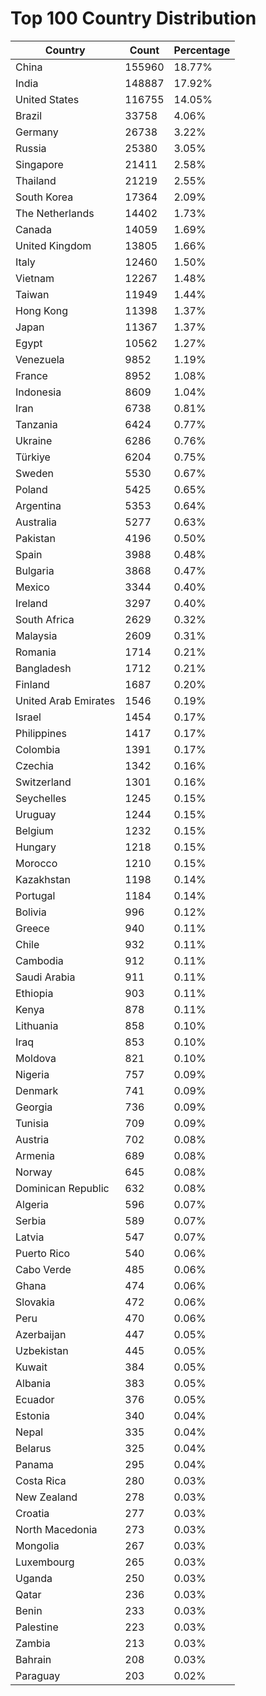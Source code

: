 # Top 100 Country Distribution
| Country | Count | Percentage |
|----|----|----|
| China | 155960 | 18.77% |
| India | 148887 | 17.92% |
| United States | 116755 | 14.05% |
| Brazil | 33758 | 4.06% |
| Germany | 26738 | 3.22% |
| Russia | 25380 | 3.05% |
| Singapore | 21411 | 2.58% |
| Thailand | 21219 | 2.55% |
| South Korea | 17364 | 2.09% |
| The Netherlands | 14402 | 1.73% |
| Canada | 14059 | 1.69% |
| United Kingdom | 13805 | 1.66% |
| Italy | 12460 | 1.50% |
| Vietnam | 12267 | 1.48% |
| Taiwan | 11949 | 1.44% |
| Hong Kong | 11398 | 1.37% |
| Japan | 11367 | 1.37% |
| Egypt | 10562 | 1.27% |
| Venezuela | 9852 | 1.19% |
| France | 8952 | 1.08% |
| Indonesia | 8609 | 1.04% |
| Iran | 6738 | 0.81% |
| Tanzania | 6424 | 0.77% |
| Ukraine | 6286 | 0.76% |
| Türkiye | 6204 | 0.75% |
| Sweden | 5530 | 0.67% |
| Poland | 5425 | 0.65% |
| Argentina | 5353 | 0.64% |
| Australia | 5277 | 0.63% |
| Pakistan | 4196 | 0.50% |
| Spain | 3988 | 0.48% |
| Bulgaria | 3868 | 0.47% |
| Mexico | 3344 | 0.40% |
| Ireland | 3297 | 0.40% |
| South Africa | 2629 | 0.32% |
| Malaysia | 2609 | 0.31% |
| Romania | 1714 | 0.21% |
| Bangladesh | 1712 | 0.21% |
| Finland | 1687 | 0.20% |
| United Arab Emirates | 1546 | 0.19% |
| Israel | 1454 | 0.17% |
| Philippines | 1417 | 0.17% |
| Colombia | 1391 | 0.17% |
| Czechia | 1342 | 0.16% |
| Switzerland | 1301 | 0.16% |
| Seychelles | 1245 | 0.15% |
| Uruguay | 1244 | 0.15% |
| Belgium | 1232 | 0.15% |
| Hungary | 1218 | 0.15% |
| Morocco | 1210 | 0.15% |
| Kazakhstan | 1198 | 0.14% |
| Portugal | 1184 | 0.14% |
| Bolivia | 996 | 0.12% |
| Greece | 940 | 0.11% |
| Chile | 932 | 0.11% |
| Cambodia | 912 | 0.11% |
| Saudi Arabia | 911 | 0.11% |
| Ethiopia | 903 | 0.11% |
| Kenya | 878 | 0.11% |
| Lithuania | 858 | 0.10% |
| Iraq | 853 | 0.10% |
| Moldova | 821 | 0.10% |
| Nigeria | 757 | 0.09% |
| Denmark | 741 | 0.09% |
| Georgia | 736 | 0.09% |
| Tunisia | 709 | 0.09% |
| Austria | 702 | 0.08% |
| Armenia | 689 | 0.08% |
| Norway | 645 | 0.08% |
| Dominican Republic | 632 | 0.08% |
| Algeria | 596 | 0.07% |
| Serbia | 589 | 0.07% |
| Latvia | 547 | 0.07% |
| Puerto Rico | 540 | 0.06% |
| Cabo Verde | 485 | 0.06% |
| Ghana | 474 | 0.06% |
| Slovakia | 472 | 0.06% |
| Peru | 470 | 0.06% |
| Azerbaijan | 447 | 0.05% |
| Uzbekistan | 445 | 0.05% |
| Kuwait | 384 | 0.05% |
| Albania | 383 | 0.05% |
| Ecuador | 376 | 0.05% |
| Estonia | 340 | 0.04% |
| Nepal | 335 | 0.04% |
| Belarus | 325 | 0.04% |
| Panama | 295 | 0.04% |
| Costa Rica | 280 | 0.03% |
| New Zealand | 278 | 0.03% |
| Croatia | 277 | 0.03% |
| North Macedonia | 273 | 0.03% |
| Mongolia | 267 | 0.03% |
| Luxembourg | 265 | 0.03% |
| Uganda | 250 | 0.03% |
| Qatar | 236 | 0.03% |
| Benin | 233 | 0.03% |
| Palestine | 223 | 0.03% |
| Zambia | 213 | 0.03% |
| Bahrain | 208 | 0.03% |
| Paraguay | 203 | 0.02% |
